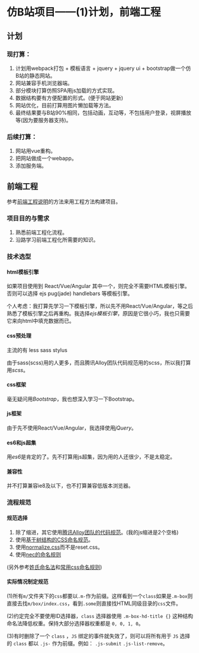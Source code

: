 # 仿B站项目——(1)计划，前端工程

## 计划

### 现打算：
1. 计划用webpack打包 + 模板语言 + jquery + jquery ui + bootstrap做一个仿B站的静态网站。
2. 网站兼容手机浏览器端。
3. 部分模块打算仿照SPA用js加载的方式实现。
4. 数据结构要有方便配置的形式。(便于网站更新)
5. 网站优化，目前打算用图片懒加载等方法。
6. 最终结果要与B站90%相同，包括动画，互动等，不包括用户登录，视屏播放等(因为要服务器支持)。

### 后续打算：
1. 网站用vue重构。
2. 把网站做成一个webapp。
3. 添加服务端。

## 前端工程

参考[前端工程说明](https://github.com/onface/workflow)的方法来用工程方法构建项目。

### 项目目的与需求

1. 熟悉前端工程化流程。
2. 沿路学习前端工程化所需要的知识。

### 技术选型

#### html模板引擎

如果项目使用到 React/Vue/Angular 其中一个，则完全不需要HTML模板引擎。否则可以选择 ejs pug(jade) handlebars 等模板引擎。

个人考虑：我打算先学习一下模板引擎，所以先不用React/Vue/Angular，等之后熟悉了模板引擎之后再重构。我选择*ejs模板引擎*，原因是它很小巧，我也只需要它来向html中填充数据而已。

#### css预处理

主流的有 less sass stylus

由于sass(scss)用的人更多，而且腾讯Alloy团队代码规范用的scss，所以我打算用*scss*。

#### css框架

毫无疑问用*Bootstrap*，我也想深入学习一下Bootstrap。

#### js框架

由于先不使用React/Vue/Angular，我选择使用*jQuery*。

#### es6和js超集

用*es6*是肯定的了。先不打算用js超集，因为用的人还很少，不是太稳定。

#### 兼容性

并不打算兼容ie8及以下，也不打算兼容低版本浏览器。

### 流程规范

#### 规范选择

1. 除了缩进，其它使用[腾讯Alloy团队的代码规范](https://github.com/AlloyTeam/CodeGuide)。(我的js缩进是2个空格)
2. 使用[基于树结构的CSS命名规范](https://github.com/onface/trees)。
3. 使用[normalize.css](http://necolas.github.io/normalize.css/)而不是reset.css。
4. 使用[nec的命名规则](http://nec.netease.com/standard/css-name.html)

(另外参考[姓氏命名法](https://www.zhihu.com/question/54962942/answer/142062359)和[常用css命名规则](https://www.zhihu.com/question/19586885))

#### 实际情况制定规范

(1)所有```m/```文件夹下的```css```都要以```.m-```作为前缀。这样看到一个```class```如果是```.m-box```则直接去找```m/box/index.css```，看到```.some```则直接找HTML同级目录的```css```文件。

(2)约定完全不要使用ID选择器，```class``` 选择器使用 ```.m-box-hd-title {}``` 这种结构命名法降低权重。保持大部分选择器权重都是 ```0, 0, 1, 0```。

(3)有时删除了一个 ```class``` ，```JS``` 绑定的事件就失效了，则可以将所有用于 ```JS``` 选择的 ```class``` 都以 ```.js-``` 作为前缀。例如： ```.js-submit``` ```.js-list-remove```。
